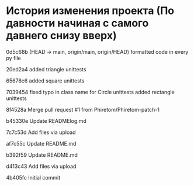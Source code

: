 # История изменения проекта (По давности начиная с самого давнего снизу вверх)

0d5c68b (HEAD -> main, origin/main, origin/HEAD) formatted code in every py file

20ed2a4 added triangle unittests

65678c6 added square unittests

7039454 fixed typo in class name for Circle unittests added rectangle unittests

8f4528a Merge pull request #1 from Phiretom/Phiretom-patch-1

b45330e Update READMElog.md

7c7c53d Add files via upload

af7c55c Update README.md

b392f59 Update README.md

d413c43 Add files via upload

4b405fc Initial commit

